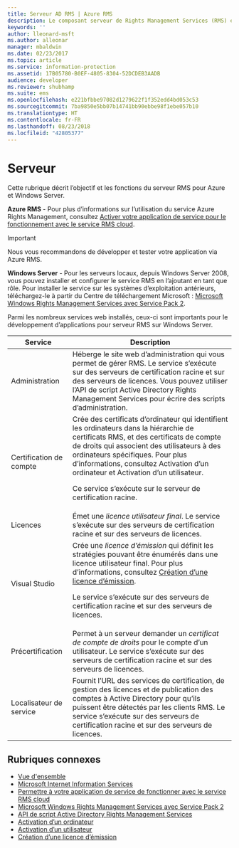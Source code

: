 ```yaml
---
title: Serveur AD RMS | Azure RMS
description: Le composant serveur de Rights Management Services (RMS) est implémenté par un ensemble de services web qui s’exécutent sur Microsoft Internet Information Services.
keywords: ''
author: lleonard-msft
ms.author: alleonar
manager: mbaldwin
ms.date: 02/23/2017
ms.topic: article
ms.service: information-protection
ms.assetid: 17B05780-B0EF-4805-8304-52DCDEB3AADB
audience: developer
ms.reviewer: shubhamp
ms.suite: ems
ms.openlocfilehash: e221bfbbe97082d1279622f1f352edd4bd053c53
ms.sourcegitcommit: 7ba9850e5bb07b14741bb90ebbe98f1ebe057b10
ms.translationtype: HT
ms.contentlocale: fr-FR
ms.lasthandoff: 08/23/2018
ms.locfileid: "42805377"
---
```

# <a name="server"></a>Serveur

Cette rubrique décrit l’objectif et les fonctions du serveur RMS pour Azure et Windows Server.

**Azure RMS** - Pour plus d’informations sur l’utilisation du service Azure Rights Management, consultez [Activer votre application de service pour le fonctionnement avec le service RMS cloud](how-to-use-file-api-with-aadrm-cloud.md).

> [!IMPORTANT] 
> Nous vous recommandons de développer et tester votre application via Azure RMS.

**Windows Server** - Pour les serveurs locaux, depuis Windows Server 2008, vous pouvez installer et configurer le service RMS en l’ajoutant en tant que rôle. Pour installer le service sur les systèmes d’exploitation antérieurs, téléchargez-le à partir du Centre de téléchargement Microsoft : [Microsoft Windows Rights Management Services avec Service Pack 2](http://www.microsoft.com/download/en/details.aspx?id=4909).

Parmi les nombreux services web installés, ceux-ci sont importants pour le développement d’applications pour serveur RMS sur Windows Server.

| Service | Description |
|---------|-------------|
| Administration | Héberge le site web d’administration qui vous permet de gérer RMS. Le service s’exécute sur des serveurs de certification racine et sur des serveurs de licences. Vous pouvez utiliser l’API de script Active Directory Rights Management Services pour écrire des scripts d’administration.|
| Certification de compte |Crée des certificats d’ordinateur qui identifient les ordinateurs dans la hiérarchie de certificats RMS, et des certificats de compte de droits qui associent des utilisateurs à des ordinateurs spécifiques. Pour plus d’informations, consultez Activation d’un ordinateur et Activation d’un utilisateur.<p><p>Ce service s’exécute sur le serveur de certification racine. |
|Licences | Émet une *licence utilisateur final*. Le service s’exécute sur des serveurs de certification racine et sur des serveurs de licences.|
|Visual Studio | Crée une *licence d’émission* qui définit les stratégies pouvant être énumérés dans une licence utilisateur final. Pour plus d’informations, consultez [Création d’une licence d’émission](https://msdn.microsoft.com/library/Aa362355).<p><p>Le service s’exécute sur des serveurs de certification racine et sur des serveurs de licences.|
|Précertification | Permet à un serveur demander un *certificat de compte de droits* pour le compte d’un utilisateur. Le service s’exécute sur des serveurs de certification racine et sur des serveurs de licences.|
|Localisateur de service | Fournit l’URL des services de certification, de gestion des licences et de publication des comptes à Active Directory pour qu’ils puissent être détectés par les clients RMS. Le service s’exécute sur des serveurs de certification racine et sur des serveurs de licences.|

## <a name="related-topics"></a>Rubriques connexes ##
* [Vue d'ensemble](ad-rms-overview.md)
* [Microsoft Internet Information Services](http://www.iis.net/overview)
* [Permettre à votre application de service de fonctionner avec le service RMS cloud](how-to-use-file-api-with-aadrm-cloud.md)
* [Microsoft Windows Rights Management Services avec Service Pack 2](http://www.microsoft.com/download/en/details.aspx?id=4909)
* [API de script Active Directory Rights Management Services](https://msdn.microsoft.com/library/Bb968797)
* [Activation d’un ordinateur](https://msdn.microsoft.com/library/Cc530377)
* [Activation d’un utilisateur](https://msdn.microsoft.com/library/Cc530378)
* [Création d’une licence d’émission](https://msdn.microsoft.com/library/Aa362355)
